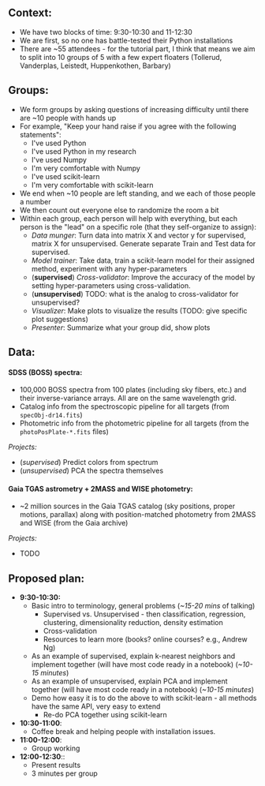 
## Context:

* We have two blocks of time: 9:30-10:30 and 11-12:30
* We are first, so no one has battle-tested their Python installations
* There are ~55 attendees - for the tutorial part, I think that means we aim to
  split into 10 groups of 5 with a few expert floaters (Tollerud, Vanderplas,
  Leistedt, Huppenkothen, Barbary)

## Groups:

* We form groups by asking questions of increasing difficulty until there are
  ~10 people with hands up
* For example, "Keep your hand raise if you agree with the following statements":
    * I've used Python
    * I've used Python in my research
    * I've used Numpy
    * I'm very comfortable with Numpy
    * I've used scikit-learn
    * I'm very comfortable with scikit-learn
* We end when ~10 people are left standing, and we each of those people a number
* We then count out everyone else to randomize the room a bit
* Within each group, each person will help with everything, but each person is
  the "lead" on a specific role (that they self-organize to assign):
    * *Data munger*: Turn data into matrix X and vector y for supervised, matrix
      X for unsupervised. Generate separate Train and Test data for supervised.
    * *Model trainer*: Take data, train a scikit-learn model for their assigned
      method, experiment with any hyper-parameters
    * (**supervised**) *Cross-validator*: Improve the accuracy of the model by
      setting hyper-parameters using cross-validation.
    * (**unsupervised**) TODO: what is the analog to cross-validator for
      unsupervised?
    * *Visualizer*: Make plots to visualize the results (TODO: give specific
      plot suggestions)
    * *Presenter*: Summarize what your group did, show plots

## Data:

#### SDSS (BOSS) spectra:

* 100,000 BOSS spectra from 100 plates (including sky fibers, etc.) and their
  inverse-variance arrays. All are on the same wavelength grid.
* Catalog info from the spectroscopic pipeline for all targets (from
  `specObj-dr14.fits`)
* Photometric info from the photometric pipeline for all targets (from the
  `photoPosPlate-*.fits` files)

*Projects:*

* (*supervised*) Predict colors from spectrum
* (*unsupervised*) PCA the spectra themselves

#### Gaia TGAS astrometry + 2MASS and WISE photometry:

* ~2 million sources in the Gaia TGAS catalog (sky positions, proper motions,
  parallax) along with position-matched photometry from 2MASS and WISE (from the
  Gaia archive)

*Projects:*

* TODO

## Proposed plan:

* **9:30-10:30:**
    * Basic intro to terminology, general problems (*~15-20 mins* of talking)
        * Supervised vs. Unsupervised - then classification, regression,
          clustering, dimensionality reduction, density estimation
        * Cross-validation
        * Resources to learn more (books? online courses? e.g., Andrew Ng)
    * As an example of supervised, explain k-nearest neighbors and implement
      together (will have most code ready in a notebook) (*~10-15 minutes*)
    * As an example of unsupervised, explain PCA and implement together (will
      have most code ready in a notebook) (*~10-15 minutes*)
    * Demo how easy it is to do the above to with scikit-learn - all methods
      have the same API, very easy to extend
        * Re-do PCA together using scikit-learn
* **10:30-11:00**:
    * Coffee break and helping people with installation issues.
* **11:00-12:00**:
    * Group working
* **12:00-12:30**::
    * Present results
    * 3 minutes per group
